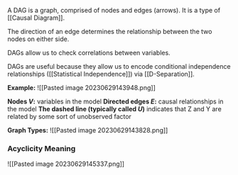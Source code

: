 A DAG is a graph, comprised of nodes and edges (arrows). It is a type of [[Causal Diagram]]. 

The direction of an edge determines the relationship between the two nodes on either side.

DAGs allow us to check correlations between variables.

DAGs are useful because they allow us to encode conditional independence relationships ([[Statistical Independence]]) via [[D-Separation]]. 

**Example:**
![[Pasted image 20230629143948.png]]

**Nodes *V*:** variables in the model
**Directed edges *E*:** causal relationships in the model
**The dashed line (typically called *U*)** indicates that Z and Y are related by some sort of unobserved factor

**Graph Types:**
![[Pasted image 20230629143828.png]]

### Acyclicity Meaning
![[Pasted image 20230629145337.png]]